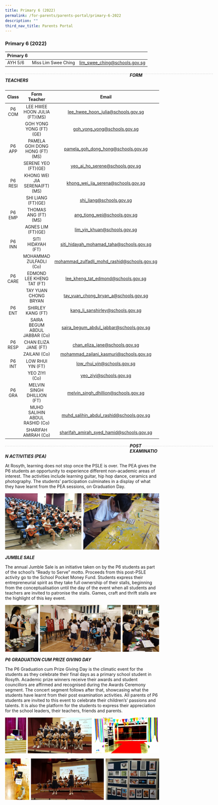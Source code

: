 ```yaml
---
title: Primary 6 (2022)
permalink: /for-parents/parents-portal/primary-6-2022
description: ""
third_nav_title: Parents Portal
---
```

### Primary 6 (2022)

| Primary 6 |  | |
| -------- | -------- | -------- |
| AYH 5/6 | Miss Lim Swee Ching | lim_swee_ching@schools.gov.sg |

<div style="line-height: 19.6px; width: 408px; float: left;"><div style="margin-top: 8px; margin-bottom: 8px; line-height: 19.6px; width: 680px; border-bottom: 1px dashed rgb(204, 204, 204); height: 1px; clear: both;"></div></div>

##### FORM TEACHERS

| Class | Form Teacher | Email |
|:---:|:---:|:---:|
| P6 COM | LEE HWEE HOON JULIA (FT)(MS)	 | lee_hwee_hoon_julia@schools.gov.sg |
|   | GOH YONG YONG (FT)(GE)  | goh_yong_yong@schools.gov.sg |
| P6 APP | PAMELA GOH DONG HONG (FT)(MS) | pamela_goh_dong_hong@schools.gov.sg |
|   | SERENE YEO (FT)(GE)  | yeo_ai_ho_serene@schools.gov.sg |
| P6 RESI | KHONG WEI JIA SERENA(FT)(MS) | khong_wei_jia_serena@schools.gov.sg |
|   | SHI LIANG (FT)(GE) | shi_liang@schools.gov.sg |
| P6 EMP | THOMAS ANG (FT)(MS) | ang_tiong_wei@schools.gov.sg |
|   | AGNES LIM (FT)(GE) | lim_yin_khuan@schools.gov.sg |
| P6 INN | SITI HIDAYAH (FT)	 | siti_hidayah_mohamad_taha@schools.gov.sg |
|   | MOHAMMAD ZULFADLI (Co)	 | mohammad_zulfadli_mohd_rashid@schools.gov.sg |
| P6 CARE   | EDMOND LEE KHENG TAT (FT)	 | lee_kheng_tat_edmond@schools.gov.sg |
|   | TAY YUAN CHONG BRYAN | tay_yuan_chong_bryan_a@schools.gov.sg |
| P6 ENT | SHIRLEY KANG (FT) | kang_li_sanshirley@schools.gov.sg |
|   | SAIRA BEGUM ABDUL JABBAR (Co)   | saira_begum_abdul_jabbar@schools.gov.sg  |
| P6 RESP | CHAN ELIZA JANE (FT) | chan_eliza_jane@schools.gov.sg |
|   | ZAILANI (Co)  | mohammad_zailani_kasmuri@schools.gov.sg |
| P6 INT | LOW RHUI YIN (FT) | low_rhui_yin@schools.gov.sg |
|   | YEO ZIYI (Co) | yeo_ziyi@schools.gov.sg |
| P6 GRA    | MELVIN SINGH DHILLION (FT) | melvin_singh_dhillion@schools.gov.sg |
|   | MUHD SALIHIN ABDUL RASHID (Co) | muhd_salihin_abdul_rashid@schools.gov.sg |
|   | SHARIFAH AMIRAH (Co) | sharifah_amirah_syed_hamid@schools.gov.sg  |

<div style="line-height: 19.6px; width: 408px; float: left;"><div style="margin-top: 8px; margin-bottom: 8px; line-height: 19.6px; width: 680px; border-bottom: 1px dashed rgb(204, 204, 204); height: 1px; clear: both;"></div></div>

***POST EXAMINATION ACTIVITIES (PEA)***

At Rosyth, learning does not stop once the PSLE is over. The PEA gives the P6 students an opportunity to experience different non-academic areas of interest. The activities include learning guitar, hip hop dance, ceramics and photography. The students’ participation culminates in a display of what they have learnt from the PEA sessions, on Graduation Day.

![](/images/p6%20pea%20compiled.jpg)

***JUMBLE SALE***

The annual Jumble Sale is an initiative taken on by the P6 students as part of the school’s “Ready to Serve” motto. Proceeds from this post-PSLE activity go to the School Pocket Money Fund. Students express their entrepreneurial spirit as they take full ownership of their stalls, beginning from the conceptualisation until the day of the event when all students and teachers are invited to patronise the stalls. Games, craft and thrift stalls are the highlight of this key event.

![](/images/P6%20Jumble%20Sale%20compiled.jpg)

***P6 GRADUATION CUM PRIZE GIVING DAY***

The P6 Graduation cum Prize Giving Day is the climatic event for the students as they celebrate their final days as a primary school student in Rosyth. Academic prize winners receive their awards and student councillors are affirmed and recognised during the Awards Ceremony segment. The concert segment follows after that, showcasing what the students have learnt from their post examination activities. All parents of P6 students are invited to this event to celebrate their children’s’ passions and talents. It is also the platform for the students to express their appreciation for the school leaders, their teachers, friends and parents.

![](/images/grad%20compiled%201.jpg)

![](/images/grad%20compiled%202.jpg)